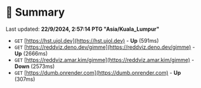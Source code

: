 # 📖 Summary
Last updated: **22/9/2024, 2:57:14 PTG "Asia/Kuala_Lumpur"**

- `GET` [https://hst.ujol.dev](https://hst.ujol.dev) - **Up** (591ms)
- `GET` [https://reddviz.deno.dev/gimme](https://reddviz.deno.dev/gimme) - **Up** (2666ms)
- `GET` [https://reddviz.amar.kim/gimme](https://reddviz.amar.kim/gimme) - **Down** (2573ms)
- `GET` [https://dumb.onrender.com](https://dumb.onrender.com) - **Up** (307ms)
